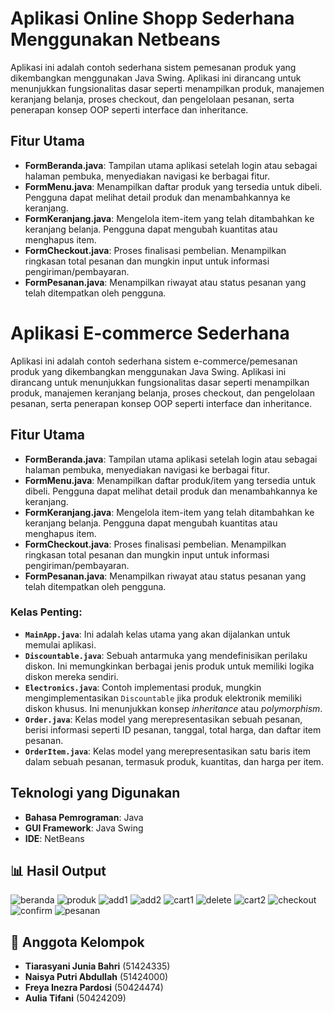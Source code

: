 # Aplikasi Online Shopp Sederhana Menggunakan Netbeans 

Aplikasi ini adalah contoh sederhana sistem pemesanan produk yang dikembangkan menggunakan Java Swing. Aplikasi ini dirancang untuk menunjukkan fungsionalitas dasar seperti menampilkan produk, manajemen keranjang belanja, proses checkout, dan pengelolaan pesanan, serta penerapan konsep OOP seperti interface dan inheritance.

## Fitur Utama

-   **FormBeranda.java**: Tampilan utama aplikasi setelah login atau sebagai halaman pembuka, menyediakan navigasi ke berbagai fitur.
-   **FormMenu.java**: Menampilkan daftar produk yang tersedia untuk dibeli. Pengguna dapat melihat detail produk dan menambahkannya ke keranjang.
-   **FormKeranjang.java**: Mengelola item-item yang telah ditambahkan ke keranjang belanja. Pengguna dapat mengubah kuantitas atau menghapus item.
-   **FormCheckout.java**: Proses finalisasi pembelian. Menampilkan ringkasan total pesanan dan mungkin input untuk informasi pengiriman/pembayaran.
-   **FormPesanan.java**: Menampilkan riwayat atau status pesanan yang telah ditempatkan oleh pengguna.

# Aplikasi E-commerce Sederhana

Aplikasi ini adalah contoh sederhana sistem e-commerce/pemesanan produk yang dikembangkan menggunakan Java Swing. Aplikasi ini dirancang untuk menunjukkan fungsionalitas dasar seperti menampilkan produk, manajemen keranjang belanja, proses checkout, dan pengelolaan pesanan, serta penerapan konsep OOP seperti interface dan inheritance.

## Fitur Utama

-   **FormBeranda.java**: Tampilan utama aplikasi setelah login atau sebagai halaman pembuka, menyediakan navigasi ke berbagai fitur.
-   **FormMenu.java**: Menampilkan daftar produk/item yang tersedia untuk dibeli. Pengguna dapat melihat detail produk dan menambahkannya ke keranjang.
-   **FormKeranjang.java**: Mengelola item-item yang telah ditambahkan ke keranjang belanja. Pengguna dapat mengubah kuantitas atau menghapus item.
-   **FormCheckout.java**: Proses finalisasi pembelian. Menampilkan ringkasan total pesanan dan mungkin input untuk informasi pengiriman/pembayaran.
-   **FormPesanan.java**: Menampilkan riwayat atau status pesanan yang telah ditempatkan oleh pengguna.

### Kelas Penting:

-   **`MainApp.java`**: Ini adalah kelas utama yang akan dijalankan untuk memulai aplikasi.
-   **`Discountable.java`**: Sebuah antarmuka yang mendefinisikan perilaku diskon. Ini memungkinkan berbagai jenis produk untuk memiliki logika diskon mereka sendiri.
-   **`Electronics.java`**: Contoh implementasi produk, mungkin mengimplementasikan `Discountable` jika produk elektronik memiliki diskon khusus. Ini menunjukkan konsep *inheritance* atau *polymorphism*.
-   **`Order.java`**: Kelas model yang merepresentasikan sebuah pesanan, berisi informasi seperti ID pesanan, tanggal, total harga, dan daftar item pesanan.
-   **`OrderItem.java`**: Kelas model yang merepresentasikan satu baris item dalam sebuah pesanan, termasuk produk, kuantitas, dan harga per item.

## Teknologi yang Digunakan

-   **Bahasa Pemrograman**: Java
-   **GUI Framework**: Java Swing
-   **IDE**: NetBeans

## 📊 Hasil Output
![beranda](https://github.com/user-attachments/assets/675850b7-7e8b-439e-82f6-1f7f9071ade1)
![produk](https://github.com/user-attachments/assets/c92451fb-d5ab-45ac-a4ed-21feeceef83d)
![add1](https://github.com/user-attachments/assets/7b368044-8fee-45c2-8382-98c961173429)
![add2](https://github.com/user-attachments/assets/d35ae5f7-b6b3-4802-9840-3a7fe1e95e8f)
![cart1](https://github.com/user-attachments/assets/c59ab19a-30f6-4791-b964-ab10f7ab1572)
![delete](https://github.com/user-attachments/assets/fce29a12-933f-4ae4-adae-a7b91412efbb)
![cart2](https://github.com/user-attachments/assets/7fcfcda8-3bd2-46b2-8ca0-4cfc4fe2f6c5)
![checkout](https://github.com/user-attachments/assets/241ad8fc-fc0a-439a-b1ea-3bd20a78f82a)
![confirm](https://github.com/user-attachments/assets/621d0ac1-b554-47ff-93c8-d388e01c4f95)
![pesanan](https://github.com/user-attachments/assets/529d48f5-5d13-44bd-a9a2-6a98f71535d2)

## 👥 Anggota Kelompok

* **Tiarasyani Junia Bahri** (51424335)
* **Naisya Putri Abdullah** (51424000)
* **Freya Inezra Pardosi** (50424474)
* **Aulia Tifani** (50424209)









